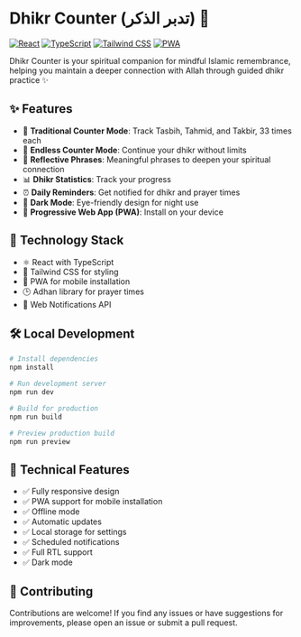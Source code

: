 # Dhikr Counter (تدبر الذكر) 🕌

[![React](https://img.shields.io/badge/React-18.3-61DAFB?logo=react)](https://reactjs.org/)
[![TypeScript](https://img.shields.io/badge/TypeScript-5.5-3178C6?logo=typescript)](https://www.typescriptlang.org/)
[![Tailwind CSS](https://img.shields.io/badge/Tailwind-3.4-38B2AC?logo=tailwind-css)](https://tailwindcss.com/)
[![PWA](https://img.shields.io/badge/PWA-Ready-5A0FC8?logo=pwa)](https://web.dev/progressive-web-apps/)

Dhikr Counter is your spiritual companion for mindful Islamic remembrance, helping you maintain a deeper connection with Allah through guided dhikr practice ✨

## ✨ Features

- 📿 **Traditional Counter Mode**: Track Tasbih, Tahmid, and Takbir, 33 times each
- 🔄 **Endless Counter Mode**: Continue your dhikr without limits
- 🕌 **Reflective Phrases**: Meaningful phrases to deepen your spiritual connection
- 📊 **Dhikr Statistics**: Track your progress
- ⏰ **Daily Reminders**: Get notified for dhikr and prayer times
- 🌙 **Dark Mode**: Eye-friendly design for night use
- 📱 **Progressive Web App (PWA)**: Install on your device

## 🚀 Technology Stack

- ⚛️ React with TypeScript
- 🎨 Tailwind CSS for styling
- 📱 PWA for mobile installation
- 🕒 Adhan library for prayer times
- 🔔 Web Notifications API

## 🛠️ Local Development

```bash
# Install dependencies
npm install

# Run development server
npm run dev

# Build for production
npm run build

# Preview production build
npm run preview
```

## 📱 Technical Features

- ✅ Fully responsive design
- ✅ PWA support for mobile installation
- ✅ Offline mode
- ✅ Automatic updates
- ✅ Local storage for settings
- ✅ Scheduled notifications
- ✅ Full RTL support
- ✅ Dark mode

## 🤝 Contributing

Contributions are welcome! If you find any issues or have suggestions for improvements, please open an issue or submit a pull request.

